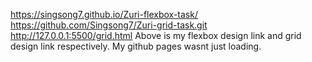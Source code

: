 https://singsong7.github.io/Zuri-flexbox-task/
https://github.com/Singsong7/Zuri-grid-task.git
http://127.0.0.1:5500/grid.html
Above is my flexbox design link and grid design link respectively.
My github pages wasnt just loading.
 
